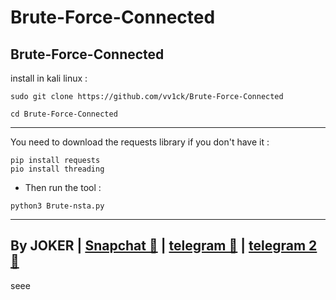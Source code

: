 # Brute-Force-Connected
Brute-Force-Connected
-
install in kali linux :
<!--START_SECTION:waka-->
```
sudo git clone https://github.com/vv1ck/Brute-Force-Connected
```
<!--END_SECTION:waka-->
<!--START_SECTION:waka-->
```
cd Brute-Force-Connected
```
<!--END_SECTION:waka-->
-----------------------
You need to download the requests library if you don't have it :
<!--START_SECTION:waka-->
```
pip install requests
pio install threading
```
<!--END_SECTION:waka-->
- Then run the tool :
<!--START_SECTION:waka-->
```
python3 Brute-nsta.py
```
<!--END_SECTION:waka-->
---------------------
By JOKER | <a class="" href="https://www.snapchat.com/add/jokermr5oos4800?">Snapchat 👻</a> | <a class="" href="http://t.me/vv1ck">telegram 🔷</a> | <a class="" href="http://t.me/TweakPY">telegram 2 🔷</a>
-
seee
